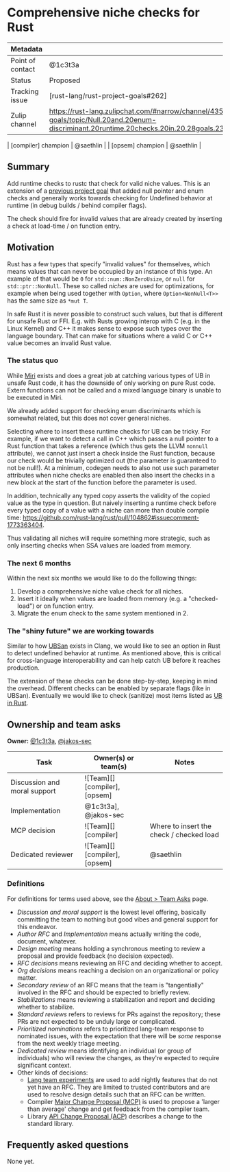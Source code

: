 # Comprehensive niche checks for Rust

| Metadata           |                                                                                                                                                                      |
| :------------------| :--------------------------------------------------------------------------------------------------------------------------------------------------------------------|
| Point of contact   | @1c3t3a                                                                                                                                 |
| Status             | Proposed                                                                                                                                                             |
| Tracking issue     | [rust-lang/rust-project-goals#262]                                                                                                                                   |
| Zulip channel      | https://rust-lang.zulipchat.com/#narrow/channel/435869-project-goals/topic/Null.20and.20enum-discriminant.20runtime.20checks.20in.20.28goals.23262.29/with/508256920 |

| [compiler] champion | @saethlin |
| [opsem] champion | @saethlin |
## Summary

Add runtime checks to rustc that check for valid niche values. This is an
extension of a [previous project goal](https://rust-lang.github.io/rust-project-goals/2025h1/null-enum-discriminant-debug-checks.html)
that added null pointer and enum checks and generally works towards checking for
Undefined behavior at runtime (in debug builds / behind compiler flags).

The check should fire for invalid values that are already created by inserting
a check at load-time / on function entry.

## Motivation

Rust has a few types that specify "invalid values" for themselves, which means
values that can never be occupied by an instance of this type. An example of
that would be `0` for `std::num::NonZeroUsize`, or `null` for
`std::ptr::NonNull`. These so called *niches* are used for optimizations, for
example when being used together with `Option`, where `Option<NonNull<T>>` has
the same size as `*mut T`.

In safe Rust it is never possible to construct such values, but that is
different for unsafe Rust or FFI. E.g. with Rusts growing interop with C (e.g.
in the Linux Kernel) and C++ it makes sense to expose such types over the
language boundary. That can make for situations where a valid C or C++ value
becomes an invalid Rust value.

### The status quo

While [Miri](https://github.com/rust-lang/miri) exists and does a great job at
catching various types of UB in unsafe Rust code, it has the downside of only
working on pure Rust code. Extern functions can not be called and a mixed
language binary is unable to be executed in Miri.

We already added support for checking enum discriminants which is somewhat related,
but this does not cover general niches.

Selecting where to insert these runtime checks for UB can be tricky. For example,
if we want to detect a call in C++ which passes a null pointer to a Rust function
that takes a reference (which thus gets the LLVM `nonnull` attribute), we cannot
just insert a check inside the Rust function, because our check would be trivially
optimized out (the parameter is guaranteed to not be null!). At a minimum, codegen
needs to also not use such parameter attributes when niche checks are enabled
then also insert the checks in a new block at the start of the function before the
parameter is used.

In addition, technically any typed copy asserts the validity of the copied value
as the type in question. But naively inserting a runtime check before every typed
copy of a value with a niche can more than double compile time:
https://github.com/rust-lang/rust/pull/104862#issuecomment-1773363404.

Thus validating all niches will require something more strategic, such as
only inserting checks when SSA values are loaded from memory.

### The next 6 months

Within the next six months we would like to do the following things:

1. Develop a comprehensive niche value check for all niches.
2. Insert it ideally when values are loaded from memory (e.g. a "checked-load") or on function entry.
3. Migrate the enum check to the same system mentioned in 2.

### The "shiny future" we are working towards

Similar to how [UBSan](https://clang.llvm.org/docs/UndefinedBehaviorSanitizer.html)
exists in Clang, we would like to see an option in Rust to detect undefined
behavior at runtime. As mentioned above, this is critical for cross-language
interoperability and can help catch UB before it reaches production.

The extension of these checks can be done step-by-step, keeping in mind the
overhead. Different checks can be enabled by separate flags (like in UBSan).
Eventually we would like to check (sanitize) most items listed as
[UB in Rust](https://doc.rust-lang.org/reference/behavior-considered-undefined.html).

## Ownership and team asks

**Owner:** [@1c3t3a](https://github.com/1c3t3a), [@jakos-sec](https://github.com/jakos-sec)

| Task                         | Owner(s) or team(s)                                                                | Notes                                    |
|------------------------------|------------------------------------------------------------------------------------|------------------------------------------|
| Discussion and moral support | ![Team][] [compiler], [opsem]                                                     |                                          |
| Implementation               | @1c3t3a], @jakos-sec  |                                          |
| MCP decision                 | ![Team][] [compiler]                                                              | Where to insert the check / checked load |
| Dedicated reviewer           | ![Team][] [compiler], [opsem]                                                      | @saethlin                                |

### Definitions

For definitions for terms used above, see the [About > Team Asks](https://rust-lang.github.io/rust-project-goals/about/team_asks.html) page.

* *Discussion and moral support* is the lowest level offering, basically committing the team to nothing but good vibes and general support for this endeavor.
* *Author RFC* and *Implementation* means actually writing the code, document, whatever.
* *Design meeting* means holding a synchronous meeting to review a proposal and provide feedback (no decision expected).
* *RFC decisions* means reviewing an RFC and deciding whether to accept.
* *Org decisions* means reaching a decision on an organizational or policy matter.
* *Secondary review* of an RFC means that the team is "tangentially" involved in the RFC and should be expected to briefly review.
* *Stabilizations* means reviewing a stabilization and report and deciding whether to stabilize.
* *Standard reviews* refers to reviews for PRs against the repository; these PRs are not expected to be unduly large or complicated.
* *Prioritized nominations* refers to prioritized lang-team response to nominated issues, with the expectation that there will be *some* response from the next weekly triage meeting.
* *Dedicated review* means identifying an individual (or group of individuals) who will review the changes, as they're expected to require significant context.
* Other kinds of decisions:
    * [Lang team experiments](https://lang-team.rust-lang.org/how_to/experiment.html) are used to add nightly features that do not yet have an RFC. They are limited to trusted contributors and are used to resolve design details such that an RFC can be written.
    * Compiler [Major Change Proposal (MCP)](https://forge.rust-lang.org/compiler/mcp.html) is used to propose a 'larger than average' change and get feedback from the compiler team.
    * Library [API Change Proposal (ACP)](https://std-dev-guide.rust-lang.org/development/feature-lifecycle.html) describes a change to the standard library.

## Frequently asked questions

None yet.
